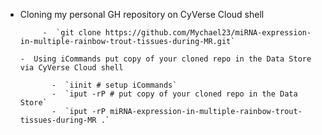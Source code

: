  -  Cloning my personal GH repository on CyVerse Cloud shell
          
             -  `git clone https://github.com/Mychael23/miRNA-expression-in-multiple-rainbow-trout-tissues-during-MR.git`
               
        -  Using iCommands put copy of your cloned repo in the Data Store via CyVerse Cloud shell 
                  
               -  `iinit # setup iCommands`
               -  `iput -rP # put copy of your cloned repo in the Data Store`
               -  `iput -rP miRNA-expression-in-multiple-rainbow-trout-tissues-during-MR .`
           
